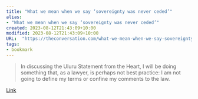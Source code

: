 ```yaml
---
title: "What we mean when we say ‘sovereignty was never ceded’"
alias:
- "What we mean when we say ‘sovereignty was never ceded’"
created: 2023-08-12T21:43:09+10:00
modified: 2023-08-12T21:43:09+10:00
URL:  "https://theconversation.com/what-we-mean-when-we-say-sovereignty-was-never-ceded-195205"
tags:
- bookmark
---
```


> In discussing the Uluru Statement from the Heart, I will be doing something that, as a lawyer, is perhaps not best practice: I am not going to define my terms or confine my comments to the law.

[Link](https://theconversation.com/what-we-mean-when-we-say-sovereignty-was-never-ceded-195205)